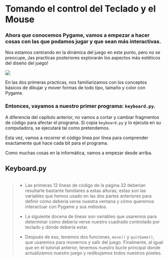 # Tomando el control del Teclado y el Mouse
### Ahora que conocemos Pygame, vamos a empezar a hacer cosas con las que podamos jugar y que sean más interactivas. 

Nos estamos centrando en la dinámica del juego en este punto, pero no se preocupe, ¡las practicas posteriores explorarán los aspectos más estéticos del diseño del juego!

![](https://media.giphy.com/media/11y8mcRPyJ4aSk/giphy.gif)

En las dos primeras practicas, nos familiarizamos con los conceptos básicos de dibujar y mover formas de todo tipo, tamaño y color con Pygame. 

### Entonces, vayamos a nuestro primer programa: `keyboard.py`. 

A diferencia del capítulo anterior, no vamos a cortar y cambiar fragmentos de código para afectar el programa. Si copia `keyboard.py` y lo ejecuta en su computadora, se ejecutará tal como pretendemos. 

Esta vez, vamos a recorrer el código línea por línea para comprender exactamente qué hace cada bit para el programa. 

Como muchas cosas en la informática, vamos a empezar desde arriba.

## Keyboard.py

```python


``` 

> - Las primeras 12 líneas de código de la página 32 deberían resultarle bastante familiares a estas alturas; estas son las variables que hemos usado en las dos partes anteriores para definir cómo debería verse nuestra ventana y cómo queremos interactuar con Pygame y sus métodos.
>
> - La siguiente docena de líneas son variables que usaremos para determinar cómo debería verse nuestro cuadrado controlado por teclado y dónde debería estar. 
>
> - Después de eso, tenemos dos funciones, `move()` y `quitGame()`, que usaremos para movernos y salir del juego. 
> Finalmente, al igual que en el tutorial anterior, tenemos nuestro bucle principal donde actualizamos nuestro juego y redibujamos todos nuestros píxeles.


<!--stackedit_data:
eyJoaXN0b3J5IjpbLTE3NTM0MjUzMDUsLTU4ODU5Njk2NSwxNj
g4MTM2ODI0LDgzNTQzNTY4NiwtNzg0ODcxMDEyLC03OTEzNTIy
NDYsMTQ0NzM4ODk4XX0=
-->